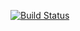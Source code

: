 [![Build Status](https://travis-ci.com/enagola/CSE110Lab5.svg?token=nzCDdxc6Z74usMaXUx4M&branch=master)](https://travis-ci.com/enagola/CSE110Lab5)
